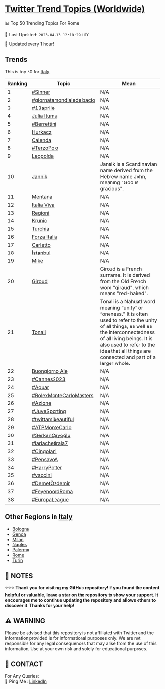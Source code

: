 [Twitter Trend Topics (Worldwide)](https://github.com/ErcinDedeoglu/Twitter-Trend-Topics)
==========


📊 Top 50 Trending Topics For Rome

📆 Last Updated: `2023-04-13 12:18:29 UTC`

🔧 Updated every 1 hour!


## Trends

This is top 50 for [Italy](</Italy>)

| Ranking | Topic | Mean |
| ------- | ------------ | ------------ |
| 1 | [#Sinner](http://twitter.com/search?q=%23Sinner) | N/A |
| 2 | [#giornatamondialedelbacio](http://twitter.com/search?q=%23giornatamondialedelbacio) | N/A |
| 3 | [#13aprile](http://twitter.com/search?q=%2313aprile) | N/A |
| 4 | [Julia Ituma](http://twitter.com/search?q=Julia+Ituma) | N/A |
| 5 | [#Berrettini](http://twitter.com/search?q=%23Berrettini) | N/A |
| 6 | [Hurkacz](http://twitter.com/search?q=Hurkacz) | N/A |
| 7 | [Calenda](http://twitter.com/search?q=Calenda) | N/A |
| 8 | [#TerzoPolo](http://twitter.com/search?q=%23TerzoPolo) | N/A |
| 9 | [Leopolda](http://twitter.com/search?q=Leopolda) | N/A |
| 10 | [Jannik](http://twitter.com/search?q=Jannik) | Jannik is a Scandinavian name derived from the Hebrew name John, meaning "God is gracious". |
| 11 | [Mentana](http://twitter.com/search?q=Mentana) | N/A |
| 12 | [Italia Viva](http://twitter.com/search?q=Italia+Viva) | N/A |
| 13 | [Regioni](http://twitter.com/search?q=Regioni) | N/A |
| 14 | [Krunic](http://twitter.com/search?q=Krunic) | N/A |
| 15 | [Turchia](http://twitter.com/search?q=Turchia) | N/A |
| 16 | [Forza Italia](http://twitter.com/search?q=Forza+Italia) | N/A |
| 17 | [Carletto](http://twitter.com/search?q=Carletto) | N/A |
| 18 | [İstanbul](http://twitter.com/search?q=%c4%b0stanbul) | N/A |
| 19 | [Mike](http://twitter.com/search?q=Mike) | N/A |
| 20 | [Giroud](http://twitter.com/search?q=Giroud) | Giroud is a French surname. It is derived from the Old French word "giraud", which means "red-haired". |
| 21 | [Tonali](http://twitter.com/search?q=Tonali) | Tonali is a Nahuatl word meaning “unity” or “oneness.” It is often used to refer to the unity of all things, as well as the interconnectedness of all living beings. It is also used to refer to the idea that all things are connected and part of a larger whole. |
| 22 | [Buongiorno Ale](http://twitter.com/search?q=Buongiorno+Ale) | N/A |
| 23 | [#Cannes2023](http://twitter.com/search?q=%23Cannes2023) | N/A |
| 24 | [#Aouar](http://twitter.com/search?q=%23Aouar) | N/A |
| 25 | [#RolexMonteCarloMasters](http://twitter.com/search?q=%23RolexMonteCarloMasters) | N/A |
| 26 | [#Azione](http://twitter.com/search?q=%23Azione) | N/A |
| 27 | [#JuveSporting](http://twitter.com/search?q=%23JuveSporting) | N/A |
| 28 | [#twittamibeautiful](http://twitter.com/search?q=%23twittamibeautiful) | N/A |
| 29 | [#ATPMonteCarlo](http://twitter.com/search?q=%23ATPMonteCarlo) | N/A |
| 30 | [#SerkanÇayoğlu](http://twitter.com/search?q=%23Serkan%c3%87ayo%c4%9flu) | N/A |
| 31 | [#lariachetirala7](http://twitter.com/search?q=%23lariachetirala7) | N/A |
| 32 | [#Cingolani](http://twitter.com/search?q=%23Cingolani) | N/A |
| 33 | [#PensavoA](http://twitter.com/search?q=%23PensavoA) | N/A |
| 34 | [#HarryPotter](http://twitter.com/search?q=%23HarryPotter) | N/A |
| 35 | [#vaccini](http://twitter.com/search?q=%23vaccini) | N/A |
| 36 | [#DemetÖzdemir](http://twitter.com/search?q=%23Demet%c3%96zdemir) | N/A |
| 37 | [#FeyenoordRoma](http://twitter.com/search?q=%23FeyenoordRoma) | N/A |
| 38 | [#EuropaLeague](http://twitter.com/search?q=%23EuropaLeague) | N/A |



## Other Regions in [Italy](</Italy>)

* [Bologna](</Italy/Bologna.md>)
* [Genoa](</Italy/Genoa.md>)
* [Milan](</Italy/Milan.md>)
* [Naples](</Italy/Naples.md>)
* [Palermo](</Italy/Palermo.md>)
* [Rome](</Italy/Rome.md>)
* [Turin](</Italy/Turin.md>)



## 📝 NOTES

⭐⭐⭐ **Thank you for visiting my GitHub repository! If you found the content helpful or valuable, leave a star on the repository to show your support. It encourages me to continue updating the repository and allows others to discover it. Thanks for your help!**


## ⚠️ WARNING

Please be advised that this repository is not affiliated with Twitter and the information provided is for informational purposes only. We are not responsible for any legal consequences that may arise from the use of this information. Use at your own risk and solely for educational purposes.


## 📨 CONTACT

 For Any Queries:  
            🏓 Ping Me : [LinkedIn](https://www.linkedin.com/in/ercindedeoglu/)
